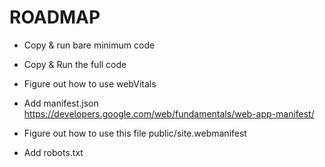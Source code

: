 # ROADMAP

- Copy & run bare minimum code

- Copy & Run the full code

- Figure out how to use webVitals

- Add manifest.json <https://developers.google.com/web/fundamentals/web-app-manifest/>

- Figure out how to use this file public/site.webmanifest

- Add robots.txt
